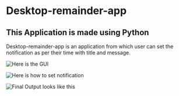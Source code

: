 # Desktop-remainder-app

## This Application is made using Python

Desktop-remainder-app is an application from which user can set the notification as per their time with title and message.

![Here is the GUI](https://user-images.githubusercontent.com/110174850/197721573-306065cd-b57d-4033-94b1-f5e532d53207.jpg)

![Here is how to set notification](https://user-images.githubusercontent.com/110174850/197721660-e46dbb17-8585-4a7b-9b53-b4a97e814f34.jpg)

![Final Output looks like this](https://user-images.githubusercontent.com/110174850/197721721-f17272c8-5ea5-453c-9354-2fb784f76727.jpg)

